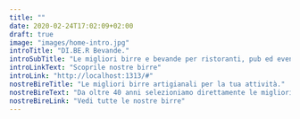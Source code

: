 ```yaml
---
title: ""
date: 2020-02-24T17:02:09+02:00
draft: true
image: "images/home-intro.jpg"
introTitle: "DI.BE.R Bevande."
introSubTitle: "Le migliori birre e bevande per ristoranti, pub ed eventi."
introLinkText: "Scoprile nostre birre"
introLink: "http://localhost:1313/#"
nostreBireTitle: "Le migliori birre artigianali per la tua attività."
nostreBireText: "Da oltre 40 anni selezioniamo direttamente le migliori birre artigianali italiane ed estere (Germania, Austria, Inghilterra e Belgio). I nostri beer sommelier non solo individuano i migliori birrifici italiani e stranieri, ma sono anche in grado di consigliarti e guidarti nella scelta delle migliori birre per il tuo pubblico. Siamo inoltre in grado di garantire l’esclusività territoriale delle birre speciali più pregiate."
nostreBireLink: "Vedi tutte le nostre birre"
---
```


